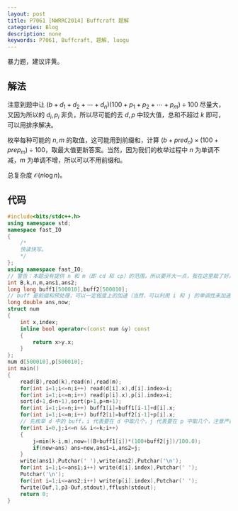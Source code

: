 ```yaml
---
layout: post
title: P7061 [NWRRC2014] Buffcraft 题解
categories: Blog
description: none
keywords: P7061, Buffcraft, 题解, luogu
---
```


暴力题，建议评黄。

## 解法

注意到题中让 $(b + d_1 + d_2 + \cdots + d_n)(100 + p_1 + p_2 + \cdots + p_m) \div 100$ 尽量大，又因为所以的 $d_i , p_i$ 非负，所以尽可能的去 $d , p$ 中较大值，总和不超过 $k$ 即可，可以用排序解决。

枚举每种可能的 $n , m$ 的取值，这可能用到前缀和，计算 $(b + pred_n) \times (100 + prep_m) \div 100$，取最大值更新答案。当然，因为我们的枚举过程中 $n$ 为单调不减，$m$ 为单调不增，所以可以不用前缀和。

总复杂度 $\mathcal{O}(n \log n)$。

## 代码

```cpp
#include<bits/stdc++.h>
using namespace std;
namespace fast_IO
{
    /*
    快读快写。
    */
};
using namespace fast_IO;
// 警告：本题没有提供 n 和 m（即 cd 和 cp）的范围，所以要开大一点，我在这里栽了好几次
int B,k,n,m,ans1,ans2;
long long buff1[500010],buff2[500010];
// buff 是前缀和预处理，可以一定程度上的加速（当然，可以利用 i 和 j 的单调性来加速，但是显然比前缀和麻烦）
long double ans,now;
struct num
{
    int x,index;
    inline bool operator<(const num &y) const
    {
        return x>y.x;
    }
};
num d[500010],p[500010];
int main()
{
    read(B),read(k),read(n),read(m);
    for(int i=1;i<=n;i++) read(d[i].x),d[i].index=i;
    for(int i=1;i<=m;i++) read(p[i].x),p[i].index=i;
    sort(d+1,d+n+1),sort(p+1,p+m+1);
    for(int i=1;i<=n;i++) buff1[i]=buff1[i-1]+d[i].x;
    for(int i=1;i<=m;i++) buff2[i]=buff2[i-1]+p[i].x;
    // 先枚举 d 中的 buff，i 代表要在 d 中取几个，j 代表要在 p 中取几个，注意严格控制 i 和 j 的范围，别取多了
    for(int i=0,j;i<=n && i<=k;i++)
    {
        j=min(k-i,m),now=((B+buff1[i])*(100+buff2[j])/100.0);
        if(now>ans) ans=now,ans1=i,ans2=j;
    }
    write(ans1),Putchar(' '),write(ans2),Putchar('\n');
    for(int i=1;i<=ans1;i++) write(d[i].index),Putchar(' ');
    Putchar('\n');
    for(int i=1;i<=ans2;i++) write(p[i].index),Putchar(' ');
    fwrite(Ouf,1,p3-Ouf,stdout),fflush(stdout);
    return 0;
}
```
